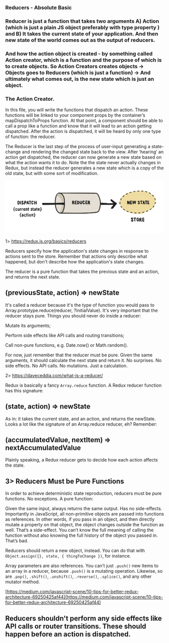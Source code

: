 ### Reducers - Absolute Basic

### Reducer is just a function that takes two arguments A) Action (which is just a plain JS object preferably with type property ) and B) It takes the current state of your application. And then new state of the world comes out as the output of reducers.

### And how the action object is created - by something called Action creator, which is a function and the purpose of which is to create objects. So Action Creators creates objects -> Objects goes to Reducers (which is just a function) -> And ultimately what comes out, is the new state which is just an object.

### The Action Creator.

In this file, you will write the functions that dispatch an action. These functions will be linked to your component props by the container’s mapDispatchToProps function. At that point, a component should be able to call a prop like a function and know that it will lead to an action getting dispatched. After the action is dispatched, it will be heard by only one type of function: the reducer.

The Reducer is the last step of the process of user-input generating a state-change and rendering the changed state back to the view. After ‘hearing’ an action get dispatched, the reducer can now generate a new state based on what the action wants it to do. Note the the state never actually changes in Redux, but instead the reducer generates a new state which is a copy of the old state, but with some sort of modification.

<img src="reducers.svg">

1> https://redux.js.org/basics/reducers

Reducers specify how the application's state changes in response to actions sent to the store. Remember that actions only describe what happened, but don't describe how the application's state changes.

The reducer is a pure function that takes the previous state and an action, and returns the next state.

## (previousState, action) => newState

It's called a reducer because it's the type of function you would pass to Array.prototype.reduce(reducer, ?initialValue). It's very important that the reducer stays pure. Things you should never do inside a reducer:

Mutate its arguments;

Perform side effects like API calls and routing transitions;

Call non-pure functions, e.g. Date.now() or Math.random().

For now, just remember that the reducer must be pure. Given the same arguments, it should calculate the next state and return it. No surprises. No side effects. No API calls. No mutations. Just a calculation.

2> https://daveceddia.com/what-is-a-reducer/

Redux is basically a fancy `Array.reduce` function. A Redux reducer function has this signature:

## (state, action) => newState

As in: it takes the current state, and an action, and returns the newState. Looks a lot like the signature of an Array.reduce reducer, eh? Remember:

## (accumulatedValue, nextItem) => nextAccumulatedValue

Plainly speaking, a Redux reducer gets to decide how each action affects the state.

## 3> Reducers Must be Pure Functions

In order to achieve deterministic state reproduction, reducers must be pure functions. No exceptions. A pure function:

Given the same input, always returns the same output.
Has no side-effects.
Importantly in JavaScript, all non-primitive objects are passed into functions as references. In other words, if you pass in an object, and then directly mutate a property on that object, the object changes outside the function as well. That’s a side-effect. You can’t know the full meaning of calling the function without also knowing the full history of the object you passed in. That’s bad.

Reducers should return a new object, instead. You can do that with `Object.assign({}, state, { thingToChange })`, for instance.

Array parameters are also references. You can’t just `.push()` new items to an array in a reducer, because `.push()` is a mutating operation. Likewise, so are `.pop()`, `.shift()`, `.unshift()`, `.reverse()`, `.splice()`, and any other mutator method.

[https://medium.com/javascript-scene/10-tips-for-better-redux-architecture-69250425af44](https://medium.com/javascript-scene/10-tips-for-better-redux-architecture-69250425af44)

## Reducers shouldn't perform any side effects like API calls or router transitions. These should happen before an action is dispatched.

